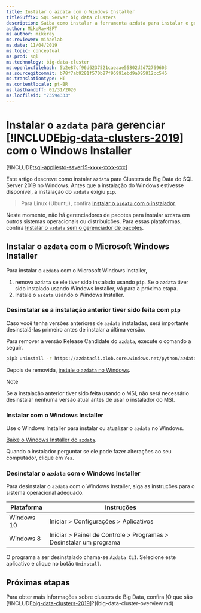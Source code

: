 ```yaml
---
title: Instalar o azdata com o Windows Installer
titleSuffix: SQL Server big data clusters
description: Saiba como instalar a ferramenta azdata para instalar e gerenciar Clusters de Big Data do SQL Server com o instalador.
author: MikeRayMSFT
ms.author: mikeray
ms.reviewer: mihaelab
ms.date: 11/04/2019
ms.topic: conceptual
ms.prod: sql
ms.technology: big-data-cluster
ms.openlocfilehash: 5b2e87cf96d6237521caeaae55802d2d72769603
ms.sourcegitcommit: b78f7ab9281f570b87f96991ebd9a095812cc546
ms.translationtype: HT
ms.contentlocale: pt-BR
ms.lasthandoff: 01/31/2020
ms.locfileid: "73594333"
---
```

# <a name="install-azdata-to-manage-includebig-data-clusters-2019includesssbigdataclusters-ss-novermd-with-windows-installer"></a>Instalar o `azdata` para gerenciar [!INCLUDE[big-data-clusters-2019](../includes/ssbigdataclusters-ss-nover.md)] com o Windows Installer

[!INCLUDE[tsql-appliesto-ssver15-xxxx-xxxx-xxx](../includes/tsql-appliesto-ssver15-xxxx-xxxx-xxx.md)]

Este artigo descreve como instalar `azdata` para Clusters de Big Data do SQL Server 2019 no Windows. Antes que a instalação do Windows estivesse disponível, a instalação do `azdata` exigiu `pip`.

>Para Linux (Ubuntu), confira [Instalar o `azdata` com o instalador](./deploy-install-azdata-linux-package.md).

Neste momento, não há gerenciadores de pacotes para instalar `azdata` em outros sistemas operacionais ou distribuições. Para essas plataformas, confira [Instalar o `azdata` sem o gerenciador de pacotes](./deploy-install-azdata.md).

## <a name="install-azdata-with-the-microsoft-windows-installer"></a>Instalar o `azdata` com o Microsoft Windows Installer

Para instalar o `azdata` com o Microsoft Windows Installer,

1. remova `azdata` se ele tiver sido instalado usando `pip`. Se o `azdata` tiver sido instalado usando Windows Installer, vá para a próxima etapa.
1. Instale o `azdata` usando o Windows Installer.

### <a name="uninstall-if-previous-installation-done-with-pip"></a>Desinstalar se a instalação anterior tiver sido feita com `pip`

Caso você tenha versões anteriores de `azdata` instaladas, será importante desinstalá-las primeiro antes de instalar a última versão.

   Para remover a versão Release Candidate do `azdata`, execute o comando a seguir.

   ```bash
   pip3 uninstall -r https://azdatacli.blob.core.windows.net/python/azdata/2019-rc1/requirements.txt
   ```

Depois de removida, [instale o `azdata` no Windows](#install-azdata-windows).

>[!NOTE]
>Se a instalação anterior tiver sido feita usando o MSI, não será necessário desinstalar nenhuma versão atual antes de usar o instalador do MSI.

### <a id="install-azdata-windows"></a>Instalar com o Windows Installer

Use o Windows Installer para instalar ou atualizar o `azdata` no Windows.

[Baixe o Windows Installer do `azdata`](https://aka.ms/azdata-msi).

Quando o instalador perguntar se ele pode fazer alterações ao seu computador, clique em `Yes`.

### <a name="uninstall-azdata-with-windows-installer"></a>Desinstalar o `azdata` com o Windows Installer

Para desinstalar o `azdata` com o Windows Installer, siga as instruções para o sistema operacional adequado.

| Plataforma      | Instruções                                           |
| ------------- |--------------------------------------------------------|
| Windows 10| Iniciar > Configurações > Aplicativos                                |
| Windows 8     | Iniciar > Painel de Controle > Programas > Desinstalar um programa |

O programa a ser desinstalado chama-se `Azdata CLI`. Selecione este aplicativo e clique no botão `Uninstall`.

## <a name="next-steps"></a>Próximas etapas

Para obter mais informações sobre clusters de Big Data, confira [O que são [!INCLUDE[big-data-clusters-2019](../includes/ssbigdataclusters-ver15.md)]?](big-data-cluster-overview.md)